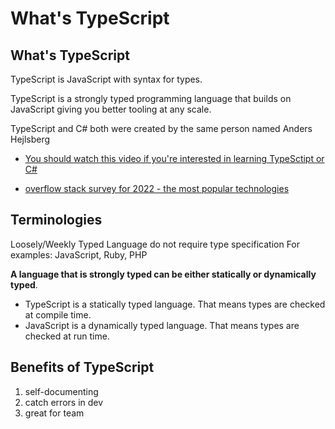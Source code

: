 # What's TypeScript

## What's TypeScript

TypeScript is JavaScript with syntax for types.

TypeScript is a strongly typed programming language that builds on JavaScript giving you better tooling at any scale.

TypeScript and C# both were created by the same person named Anders Hejlsberg

- [You should watch this video if you're interested in learning TypeSctipt or C#](https://dev.to/destrodevshow/typescript-and-c-both-created-by-the-same-person-named-anders-hejlsberg-42g4#:~:text=Nov%2022%2C%202019-,TypeScript%20and%20C%23%20both%20were%20created%20by%20the%20same%20person,%F0%9F%91%8F%20%F0%9F%92%AA%20%F0%9F%94%A5(with%20video))

- [overflow stack survey for 2022 - the most popular technologies](https://survey.stackoverflow.co/2022/#most-popular-technologies-language)

## Terminologies

Loosely/Weekly Typed Language do not require type specification
For examples: JavaScript, Ruby, PHP

**A language that is strongly typed can be either statically or dynamically typed**.

- TypeScript is a statically typed language.
That means types are checked at compile time.
- JavaScript is a dynamically typed language.
That means types are checked at run time.

## Benefits of TypeScript

1. self-documenting
2. catch errors in dev
3. great for team
